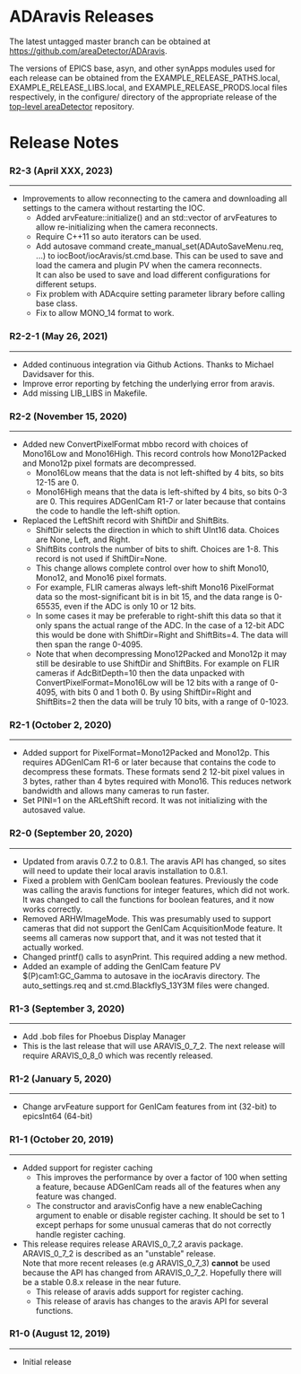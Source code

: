 ADAravis Releases
===================

The latest untagged master branch can be obtained at
https://github.com/areaDetector/ADAravis.

The versions of EPICS base, asyn, and other synApps modules used for each release can be obtained from 
the EXAMPLE_RELEASE_PATHS.local, EXAMPLE_RELEASE_LIBS.local, and EXAMPLE_RELEASE_PRODS.local
files respectively, in the configure/ directory of the appropriate release of the 
[top-level areaDetector](https://github.com/areaDetector/areaDetector) repository.


Release Notes
=============
### R2-3 (April XXX, 2023)
----
* Improvements to allow reconnecting to the camera and downloading all settings to the camera without restarting the IOC.
  * Added arvFeature::initialize() and an std::vector of arvFeatures to allow re-initializing when the camera reconnects.
  * Require C++11 so auto iterators can be used.
  * Add autosave command create_manual_set(ADAutoSaveMenu.req, ...) to iocBoot/iocAravis/st.cmd.base.
    This can be used to save and load the camera and plugin PV when the camera reconnects.  
    It can also be used to save and load different configurations for different setups.
  * Fix problem with ADAcquire setting parameter library before calling base class.
  * Fix to allow MONO_14 format to work.

### R2-2-1 (May 26, 2021)
----
* Added continuous integration via Github Actions.  Thanks to Michael Davidsaver for this.
* Improve error reporting by fetching the underlying error from aravis.
* Add missing LIB_LIBS in Makefile.

### R2-2 (November 15, 2020)
----
* Added new ConvertPixelFormat mbbo record with choices of Mono16Low and Mono16High.
  This record controls how Mono12Packed and Mono12p pixel formats are decompressed.
  - Mono16Low means that the data is not left-shifted by 4 bits, so bits 12-15 are 0.
  - Mono16High means that the data is left-shifted by 4 bits, so bits 0-3 are 0.
  This requires ADGenICam R1-7 or later because that contains the code to handle the left-shift option.
* Replaced the LeftShift record with ShiftDir and ShiftBits.
  - ShiftDir selects the direction in which to shift UInt16 data.  Choices are None, Left, and Right.
  - ShiftBits controls the number of bits to shift.  Choices are 1-8.  This record is not used if ShiftDir=None.
  - This change allows complete control over how to shift Mono10, Mono12, and Mono16 pixel formats.
  - For example, FLIR cameras always left-shift Mono16 PixelFormat data so the most-significant bit 
    is in bit 15, and the data range is 0-65535, even if the ADC is only 10 or 12 bits.
  - In some cases it may be preferable to right-shift this data so that it only spans the 
    actual range of the ADC. In the case of a 12-bit ADC this would be done with ShiftDir=Right and ShiftBits=4.
    The data will then span the range 0-4095.
  - Note that when decompressing Mono12Packed and Mono12p it may still be desirable to
    use ShiftDir and ShiftBits.  For example on FLIR cameras if AdcBitDepth=10 then the data unpacked
    with ConvertPixelFormat=Mono16Low will be 12 bits with a range of 0-4095, with bits 0 and 1 both 0.
    By using ShiftDir=Right and ShiftBits=2 then the data will be truly 10 bits, with a range of 0-1023.

### R2-1 (October 2, 2020)
----
* Added support for PixelFormat=Mono12Packed and Mono12p.
  This requires ADGenICam R1-6 or later because that contains the code to decompress these formats.
  These formats send 2 12-bit pixel values in 3 bytes, rather than 4 bytes required with Mono16.
  This reduces network bandwidth and allows many cameras to run faster.
* Set PINI=1 on the ARLeftShift record.  It was not initializing with the autosaved value.

### R2-0 (September 20, 2020)
----
* Updated from aravis 0.7.2 to 0.8.1.  The aravis API has changed, so sites will need to update their
  local aravis installation to 0.8.1.
* Fixed a problem with GenICam boolean features.  Previously the code was calling the aravis functions
  for integer features, which did not work.  It was changed to call the functions for boolean features,
  and it now works correctly.
* Removed ARHWImageMode. This was presumably used to support cameras that did not support
  the GenICam AcquisitionMode feature.  It seems all cameras now support that, and it
  was not tested that it actually worked.
* Changed printf() calls to asynPrint.  This required adding a new method.
* Added an example of adding the GenICam feature PV $(P)cam1:GC_Gamma to autosave in
  the iocAravis directory.  The auto_settings.req and st.cmd.BlackflyS_13Y3M files were changed.

### R1-3 (September 3, 2020)
----
* Add .bob files for Phoebus Display Manager
* This is the last release that will use ARAVIS_0_7_2.
  The next release will require ARAVIS_0_8_0 which was recently released.

### R1-2 (January 5, 2020)
----
* Change arvFeature support for GenICam features from int (32-bit) to epicsInt64 (64-bit)


### R1-1 (October 20, 2019)
----
* Added support for register caching
  * This improves the performance by over a factor of 100 when setting a feature, because ADGenICam reads
    all of the features when any feature was changed.
  * The constructor and aravisConfig have a new enableCaching argument to enable or disable register caching.
    It should be set to 1 except perhaps for some unusual cameras that do not correctly handle register caching.
* This release requires release ARAVIS_0_7_2 aravis package. ARAVIS_0_7_2 is described as an "unstable" release.  
  Note that more recent releases (e.g ARAVIS_0_7_3) **cannot** be used because the API has changed from ARAVIS_0_7_2.
  Hopefully there will be a stable 0.8.x release in the near future.  
  * This release of aravis adds support for register caching.
  * This release of aravis has changes to the aravis API for several functions.

### R1-0 (August 12, 2019)
----
* Initial release

